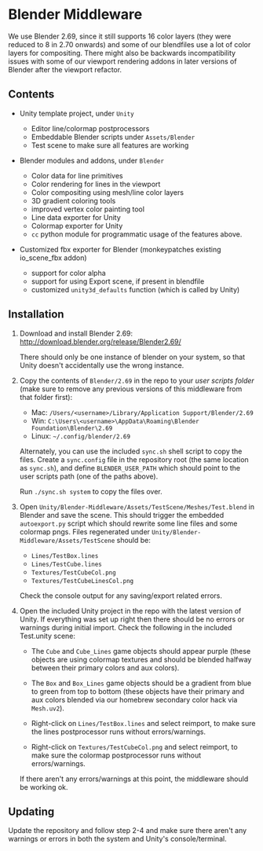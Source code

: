 # Blender Middleware

We use Blender 2.69, since it still supports 16 color layers (they
were reduced to 8 in 2.70 onwards) and some of our blendfiles use a
lot of color layers for compositing. There might also be backwards
incompatibility issues with some of our viewport rendering addons in
later versions of Blender after the viewport refactor.

## Contents

- Unity template project, under `Unity`
  - Editor line/colormap postprocessors
  - Embeddable Blender scripts under `Assets/Blender`
  - Test scene to make sure all features are working

- Blender modules and addons, under `Blender`
  - Color data for line primitives
  - Color rendering for lines in the viewport
  - Color compositing using mesh/line color layers
  - 3D gradient coloring tools
  - improved vertex color painting tool
  - Line data exporter for Unity
  - Colormap exporter for Unity
  - `cc` python module for programmatic usage of the features above.

- Customized fbx exporter for Blender (monkeypatches existing io_scene_fbx addon)
  - support for color alpha
  - support for using Export scene, if present in blendfile
  - customized `unity3d_defaults` function (which is called by Unity)

## Installation

1. Download and install Blender 2.69: http://download.blender.org/release/Blender2.69/

   There should only be one instance of blender on your system, so
   that Unity doesn't accidentally use the wrong instance.

2. Copy the contents of `Blender/2.69` in the repo to your *user
   scripts folder* (make sure to remove any previous versions of this
   middleware from that folder first):

   - Mac: `/Users/<username>/Library/Application Support/Blender/2.69`
   - Win: `C:\Users\<username>\AppData\Roaming\Blender Foundation\Blender\2.69`
   - Linux: `~/.config/blender/2.69`

   Alternately, you can use the included `sync.sh` shell script to
   copy the files. Create a `sync.config` file in the repository root
   (the same location as `sync.sh`), and define `BLENDER_USER_PATH`
   which should point to the user scripts path (one of the paths
   above).

   Run `./sync.sh system` to copy the files over.

3. Open `Unity/Blender-Middleware/Assets/TestScene/Meshes/Test.blend`
   in Blender and save the scene. This should trigger the embedded
   `autoexport.py` script which should rewrite some line files and
   some colormap pngs. Files regenerated under
   `Unity/Blender-Middleware/Assets/TestScene` should be:

   - `Lines/TestBox.lines`
   - `Lines/TestCube.lines`
   - `Textures/TestCubeCol.png`
   - `Textures/TestCubeLinesCol.png`

   Check the console output for any saving/export related errors.

4. Open the included Unity project in the repo with the latest version
   of Unity. If everything was set up right then there should be no
   errors or warnings during initial import. Check the following in
   the included Test.unity scene:

   - The `Cube` and `Cube_Lines` game objects should appear purple
     (these objects are using colormap textures and should be blended
     halfway between their primary colors and aux colors).

   - The `Box` and `Box_Lines` game objects should be a gradient from
     blue to green from top to bottom (these objects have their
     primary and aux colors blended via our homebrew secondary color
     hack via `Mesh.uv2`).

   - Right-click on `Lines/TestBox.lines` and select reimport, to make
     sure the lines postprocessor runs without errors/warnings.

   - Right-click on `Textures/TestCubeCol.png` and select reimport, to
     make sure the colormap postprocessor runs without
     errors/warnings.

   If there aren't any errors/warnings at this point, the middleware
   should be working ok.

## Updating

Update the repository and follow step 2-4 and make sure there aren't
any warnings or errors in both the system and Unity's
console/terminal.
